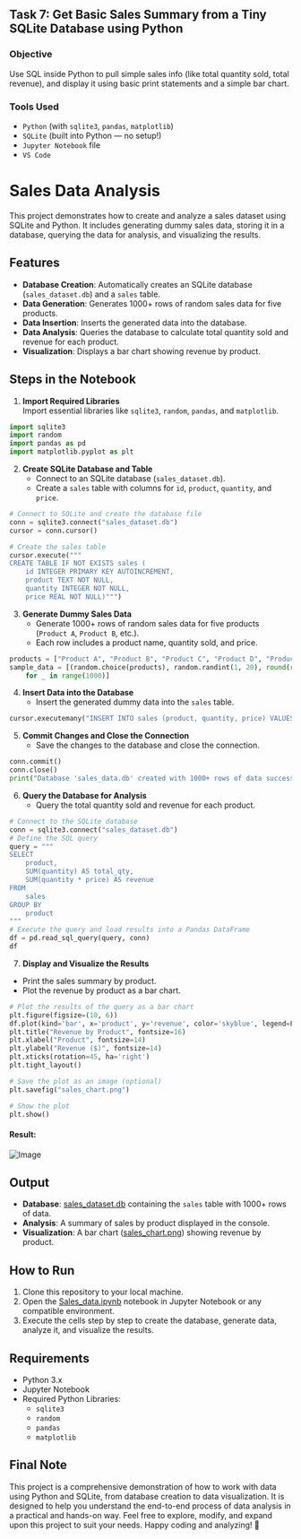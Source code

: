 ## Task 7: Get Basic Sales Summary from a Tiny SQLite Database using Python

### **Objective**
Use SQL inside Python to pull simple sales info (like total quantity sold, total revenue), and
display it using basic print statements and a simple bar chart.
### **Tools Used**
- `Python` (with `sqlite3`, `pandas`, `matplotlib`)
- `SQLite` (built into Python — no setup!)
- `Jupyter Notebook` file
- `VS Code` 

# Sales Data Analysis

This project demonstrates how to create and analyze a sales dataset using SQLite and Python. It includes generating dummy sales data, storing it in a database, querying the data for analysis, and visualizing the results.

## Features

- **Database Creation**: Automatically creates an SQLite database (`sales_dataset.db`) and a `sales` table.
- **Data Generation**: Generates 1000+ rows of random sales data for five products.
- **Data Insertion**: Inserts the generated data into the database.
- **Data Analysis**: Queries the database to calculate total quantity sold and revenue for each product.
- **Visualization**: Displays a bar chart showing revenue by product.

## Steps in the Notebook

1. **Import Required Libraries**  
   Import essential libraries like `sqlite3`, `random`, `pandas`, and `matplotlib`.
```python
import sqlite3
import random
import pandas as pd
import matplotlib.pyplot as plt
```

2. **Create SQLite Database and Table**  
   - Connect to an SQLite database (`sales_dataset.db`).
   - Create a `sales` table with columns for `id`, `product`, `quantity`, and `price`.
```python
# Connect to SQLite and create the database file
conn = sqlite3.connect("sales_dataset.db")
cursor = conn.cursor()

# Create the sales table
cursor.execute("""
CREATE TABLE IF NOT EXISTS sales (
    id INTEGER PRIMARY KEY AUTOINCREMENT,
    product TEXT NOT NULL,
    quantity INTEGER NOT NULL,
    price REAL NOT NULL)""")
```
3. **Generate Dummy Sales Data**  
   - Generate 1000+ rows of random sales data for five products (`Product A`, `Product B`, etc.).
   - Each row includes a product name, quantity sold, and price.
```python
products = ["Product A", "Product B", "Product C", "Product D", "Product E"]
sample_data = [(random.choice(products), random.randint(1, 20), round(random.uniform(5.0, 50.0), 2))
    for _ in range(1000)]
```
4. **Insert Data into the Database**  
   - Insert the generated dummy data into the `sales` table.
```python
cursor.executemany("INSERT INTO sales (product, quantity, price) VALUES (?, ?, ?)", sample_data)
```
5. **Commit Changes and Close the Connection**  
   - Save the changes to the database and close the connection.
```python
conn.commit()
conn.close()
print("Database 'sales_data.db' created with 1000+ rows of data successfully.")

```
6. **Query the Database for Analysis**  
   - Query the total quantity sold and revenue for each product.
```python
# Connect to the SQLite database
conn = sqlite3.connect("sales_dataset.db")
# Define the SQL query
query = """
SELECT 
    product, 
    SUM(quantity) AS total_qty, 
    SUM(quantity * price) AS revenue
FROM 
    sales
GROUP BY 
    product
"""
# Execute the query and load results into a Pandas DataFrame
df = pd.read_sql_query(query, conn)
df
```
7. **Display and Visualize the Results**
- Print the sales summary by product.
- Plot the revenue by product as a bar chart.  
```python
# Plot the results of the query as a bar chart
plt.figure(figsize=(10, 6))
df.plot(kind='bar', x='product', y='revenue', color='skyblue', legend=False)
plt.title("Revenue by Product", fontsize=16)
plt.xlabel("Product", fontsize=14)
plt.ylabel("Revenue ($)", fontsize=14)
plt.xticks(rotation=45, ha='right')
plt.tight_layout()

# Save the plot as an image (optional)
plt.savefig("sales_chart.png")

# Show the plot
plt.show()
```
#### **Result:**

![Image](https://github.com/user-attachments/assets/54b5920e-1b42-4e48-a559-ad04a7f50d71)
## Output

- **Database**: [sales_dataset.db](https://github.com/saurabhtikadar/DATA-ANALYST-INTERNS/blob/main/Task%207/sales_dataset.db) containing the `sales` table with 1000+ rows of data.
- **Analysis**: A summary of sales by product displayed in the console.
- **Visualization**: A bar chart ([sales_chart.png](https://github.com/saurabhtikadar/DATA-ANALYST-INTERNS/blob/main/Task%207/Get%20Basic%20Sales%20Summary%20from%20a%20Tiny%20SQLite%20Database%20using%20Python.md#result)) showing revenue by product.

## How to Run

1. Clone this repository to your local machine.
2. Open the [Sales_data.ipynb](https://github.com/saurabhtikadar/DATA-ANALYST-INTERNS/blob/main/Task%207/Sales_data.ipynb) notebook in Jupyter Notebook or any compatible environment.
3. Execute the cells step by step to create the database, generate data, analyze it, and visualize the results.

## Requirements

- Python 3.x
- Jupyter Notebook
- Required Python Libraries:
  - `sqlite3`
  - `random`
  - `pandas`
  - `matplotlib`
## Final Note
This project is a comprehensive demonstration of how to work with data using Python and SQLite, from database creation to data visualization.
It is designed to help you understand the end-to-end process of data analysis in a practical and hands-on way.
Feel free to explore, modify, and expand upon this project to suit your needs. Happy coding and analyzing! 🚀
